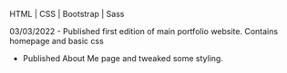 HTML | CSS | Bootstrap | Sass

03/03/2022 - Published first edition of main portfolio website. Contains homepage and basic css

- Published About Me page and tweaked some styling. 
